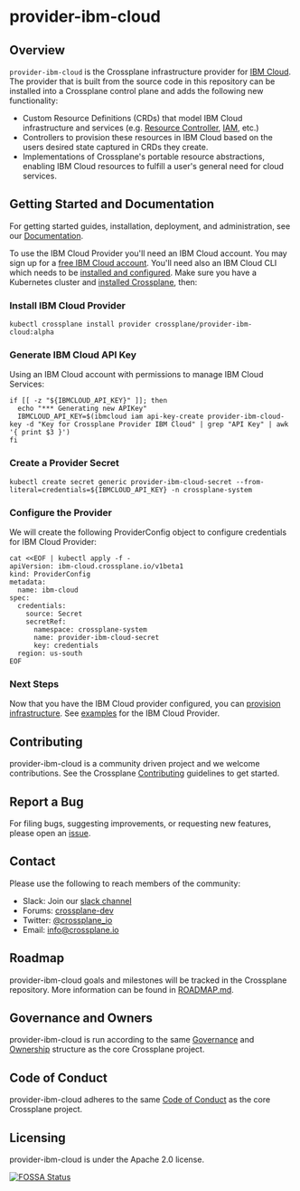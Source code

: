 # provider-ibm-cloud

## Overview

`provider-ibm-cloud` is the Crossplane infrastructure provider for [IBM Cloud](https://cloud.ibm.com). The provider that is built from the source
code in this repository can be installed into a Crossplane control plane and
adds the following new functionality:

* Custom Resource Definitions (CRDs) that model IBM Cloud infrastructure and services
  (e.g. [Resource Controller](https://cloud.ibm.com/apidocs/resource-controller/resource-controller), 
  [IAM](https://cloud.ibm.com/apidocs/iam-access-groups/), etc.)
* Controllers to provision these resources in IBM Cloud based on the users desired
  state captured in CRDs they create.
* Implementations of Crossplane's portable resource abstractions, enabling IBM Cloud
  resources to fulfill a user's general need for cloud services.

## Getting Started and Documentation

For getting started guides, installation, deployment, and administration, see
our [Documentation](https://crossplane.io/docs/latest).

To use the IBM Cloud Provider you'll need an IBM Cloud account. You may sign up 
for a [free IBM Cloud account](https://cloud.ibm.com/registration). You'll need also an IBM 
Cloud CLI which needs to be [installed and configured](https://cloud.ibm.com/docs/cli).
Make sure you have a Kubernetes cluster and [installed Crossplane](https://crossplane.io/docs/v0.14/getting-started/install-configure.html), then:

### Install IBM Cloud Provider

```shell
kubectl crossplane install provider crossplane/provider-ibm-cloud:alpha
```

### Generate IBM Cloud API Key

Using an IBM Cloud account with permissions to manage IBM Cloud Services:

```shell
if [[ -z "${IBMCLOUD_API_KEY}" ]]; then
  echo "*** Generating new APIKey"
  IBMCLOUD_API_KEY=$(ibmcloud iam api-key-create provider-ibm-cloud-key -d "Key for Crossplane Provider IBM Cloud" | grep "API Key" | awk '{ print $3 }')
fi
```

### Create a Provider Secret

```shell
kubectl create secret generic provider-ibm-cloud-secret --from-literal=credentials=${IBMCLOUD_API_KEY} -n crossplane-system
```

### Configure the Provider

We will create the following ProviderConfig object to configure credentials for IBM Cloud Provider:

```shell
cat <<EOF | kubectl apply -f -
apiVersion: ibm-cloud.crossplane.io/v1beta1
kind: ProviderConfig
metadata:
  name: ibm-cloud
spec:
  credentials:
    source: Secret
    secretRef:
      namespace: crossplane-system
      name: provider-ibm-cloud-secret
      key: credentials
  region: us-south
EOF
```
### Next Steps

Now that you have the IBM Cloud provider configured, you can [provision infrastructure](https://crossplane.io/docs/v0.14/getting-started/provision-infrastructure.html). See [examples](examples) for the IBM Cloud Provider.

## Contributing

provider-ibm-cloud is a community driven project and we welcome contributions. See the
Crossplane [Contributing](https://github.com/crossplane/crossplane/blob/master/CONTRIBUTING.md)
guidelines to get started.

## Report a Bug

For filing bugs, suggesting improvements, or requesting new features, please
open an [issue](https://github.com/crossplane/provider-ibm-cloud/issues).

## Contact

Please use the following to reach members of the community:

* Slack: Join our [slack channel](https://slack.crossplane.io)
* Forums:
  [crossplane-dev](https://groups.google.com/forum/#!forum/crossplane-dev)
* Twitter: [@crossplane_io](https://twitter.com/crossplane_io)
* Email: [info@crossplane.io](mailto:info@crossplane.io)

## Roadmap

provider-ibm-cloud goals and milestones will be tracked in the Crossplane
repository. More information can be found in
[ROADMAP.md](https://github.com/crossplane/crossplane/blob/master/ROADMAP.md).

## Governance and Owners

provider-ibm-cloud is run according to the same
[Governance](https://github.com/crossplane/crossplane/blob/master/GOVERNANCE.md)
and [Ownership](https://github.com/crossplane/crossplane/blob/master/OWNERS.md)
structure as the core Crossplane project.

## Code of Conduct

provider-ibm-cloud adheres to the same [Code of
Conduct](https://github.com/crossplane/crossplane/blob/master/CODE_OF_CONDUCT.md)
as the core Crossplane project.

## Licensing

provider-ibm-cloud is under the Apache 2.0 license.

[![FOSSA
Status](https://app.fossa.io/api/projects/git%2Bgithub.com%2Fcrossplane-contrib/%2Fprovider-ibm-cloud.svg?type=large)](https://app.fossa.io/projects/git%2Bgithub.com%2Fcrossplane-contrib%2Fprovider-ibm-cloud?ref=badge_large)
